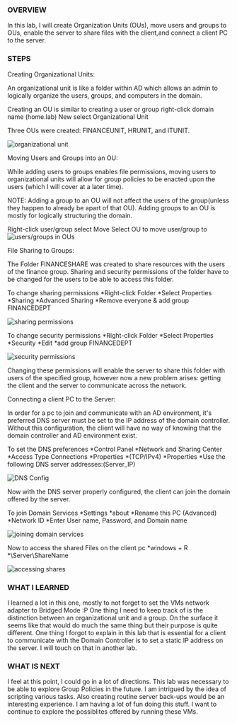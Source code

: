 ### OVERVIEW

In this lab, I will create Organization Units (OUs), move users and groups to OUs, enable the server to share files with the client,and connect a client PC to the server.

### STEPS

Creating Organizational Units:

An organizational unit is like a folder within AD which allows an admin to logically organize the users, groups, and computers in the domain.

Creating an OU is similar to creating a user or group
right-click domain name (home.lab)
New
select Organizational Unit

Three OUs were created: FINANCEUNIT, HRUNIT, and ITUNIT.

![organizational unit](screenshots/15.PNG)

Moving Users and Groups into an OU:

While adding users to groups enables file permissions, moving users to organizational units will allow for group policies to be enacted upon the users (which I will cover at a later time).

NOTE: Adding a group to an OU will not affect the users of the group(unless they happen to already be apart of that OU). Adding groups to an OU is mostly for logically structuring the domain. 

Right-click user/group
select Move
Select OU to move user/group to 
![users/groups in OUs](screenshots/16.PNG)

File Sharing to Groups:

The Folder FINANCESHARE was created to share resources with the users of the finance group. Sharing and security permissions of the folder have to be changed for the users to be able to access this folder.

To change sharing permissions
*Right-click Folder
*Select Properties
*Sharing
*Advanced Sharing
*Remove everyone & add group FINANCEDEPT

![sharing permissions](screenshots/19.PNG)

To change security permissions
*Right-click Folder
*Select Properties
*Security
*Edit
*add group FINANCEDEPT

![security permissions](screenshots/24.PNG)

Changing these permissions will enable the server to share this folder with users of the specified group, however now a new problem arises: getting the client and the server to communicate across the network. 

Connecting a client PC to the Server:

In order for a pc to join and communicate with an AD environment, it's preferred DNS server must be set to the IP address of the domain controller. Without this configuration, the client will have no way of knowing that the domain controller and AD environment exist. 

To set the DNS preferences
*Control Panel
*Network and Sharing Center
*Access Type Connections
*Properties
*(TCP/IPv4)
*Properties
*Use the following DNS server addresses:(Server_IP)

![DNS Config](screenshots/25.PNG)

Now with the DNS server properly configured, the client can join the domain offered by the server.

To join Domain Services
*Settings
*about
*Rename this PC (Advanced)
*Network ID
*Enter User name, Password, and Domain name

![joining domain services](screenshots/26.PNG)

Now to access the shared Files on the client pc
*windows + R
*\\Server\ShareName

![accessing shares](screenshots/27.PNG)

### WHAT I LEARNED

I learned a lot in this one, mostly to not forget to set the VMs network adapter to Bridged Mode :P One thing I need to keep track of is the distinction between an organizational unit and a group. On the surface it seems like that would do much the same thing but their purpose is quite different. One thing I forgot to explain in this lab that is essential for a client to communicate with the Domain Controller is to set a static IP address on the server. I will touch on that in another lab. 

### WHAT IS NEXT

I feel at this point, I could go in a lot of directions. This lab was necessary to be able to explore Group Policies in the future. I am intrigued by the idea of scripting various tasks. Also creating routine server back-ups would be an interesting experience. I am having a lot of fun doing this stuff. I want to continue to explore the possiblites offered by running these VMs. 
